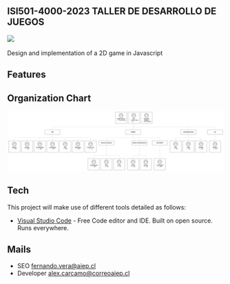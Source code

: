 ## ISI501-4000-2023 TALLER DE DESARROLLO DE JUEGOS
![](https://www.aiep.cl/img/logo-400x140.png)

Design and implementation of a 2D game in Javascript

## Features

## Organization Chart

![](https://raw.githubusercontent.com/AlexMedinaSoftware/ISI501-4000-2023/main/docs/Organigrama.png?token=GHSAT0AAAAAACDH74NUXSQR4TZQMEB2EANEZD6D6WA)

## Tech

This project will make use of different tools detailed as follows:

- [Visual Studio Code](https://code.visualstudio.com/) - Free Code editor and IDE. Built on open source. Runs everywhere.

## Mails

- SEO [fernando.vera@aiep.cl](mailto://fernando.vera@aiep.cl)
- Developer [alex.carcamo@correoaiep.cl](mailto://alex.carcamo@correoaiep.cl)
